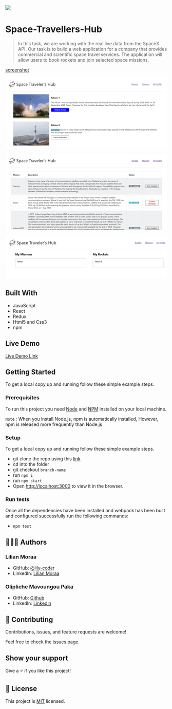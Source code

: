 ![](https://img.shields.io/badge/Microverse-blueviolet)

# Space-Travellers-Hub

> In this task, we are working with the real live data from the SpaceX API. Our task is to build a web application for a company that provides commercial and scientific space travel services. The application will allow users to book rockets and join selected space missions.

[screenshot](./Space-travellers-hub.PNG)

![WebImages](./images/space1.png)

![WebImages](./images/space2.png)

![WebImages](./images/space3.png)

## Built With

- JavaScript
- React
- Redux
- Html5 and Css3
- npm

## Live Demo

[Live Demo Link](https://space-travelers-hub45.herokuapp.com/)

## Getting Started

To get a local copy up and running follow these simple example steps.

### Prerequisites

To run this project you need [Node](https://nodejs.org/en/) and [NPM](https://docs.npmjs.com/about-npm-versions) installed on your local machine.

`Note` : When you install Node.js, npm is automatically installed, However, npm is released more frequently than Node.js

### Setup
To get a local copy up and running follow these simple example steps.

- git clone the repo using this [link](https://github.com/lily-coder/space-travellers-hub.git)
- cd into the folder
- git checkout `branch-name`
- run `npm i`
- run `npm start`
- Open [http://localhost:3000](http://localhost:3000) to view it in the browser.
### Run tests
Once all the dependencies have been installed and webpack has been built and configured successfully run the following commands:

- `npm test`
## 🙎🏾‍♂️ Authors
### Lilian Moraa

- GitHub: [@lily-coder](https://github.com/lily-coder/)
- LinkedIn: [Lilian Moraa](https://www.linkedin.com/in/lilian-moraa-99950b1b8/)

### Olipliche Mavoungou Paka

- GitHub: [Github](https://github.com/OLIPLICHE/)
- LinkedIn: [Linkedin](https://www.linkedin.com/in/olipliche-paka-mavoungou/)
## 🤝 Contributing

Contributions, issues, and feature requests are welcome!

Feel free to check the [issues page](https://github.com/lily-coder/space-travellers-hub/issues).

## Show your support

Give a ⭐️ if you like this project!

## 📝 License

This project is [MIT](./LICENSE) licensed.